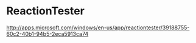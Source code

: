 ReactionTester
==============

http://apps.microsoft.com/windows/en-us/app/reactiontester/39188755-60c2-40b1-94b5-2eca5913ca74
